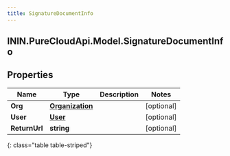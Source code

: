 ```yaml
---
title: SignatureDocumentInfo
---
```

## ININ.PureCloudApi.Model.SignatureDocumentInfo

## Properties

|Name | Type | Description | Notes|
|------------ | ------------- | ------------- | -------------|
| **Org** | [**Organization**](Organization.html) |  | [optional] |
| **User** | [**User**](User.html) |  | [optional] |
| **ReturnUrl** | **string** |  | [optional] |
{: class="table table-striped"}


